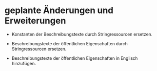 # geplante Änderungen und Erweiterungen

- Konstanten der Beschreibungstexte durch Stringressourcen ersetzen.

- Beschreibungstexte der öffentlichen Eigenschaften durch Stringressourcen ersetzen.

- Beschreibungstexte der öffentlichen Eigenschaften in Englisch hinzufügen.
